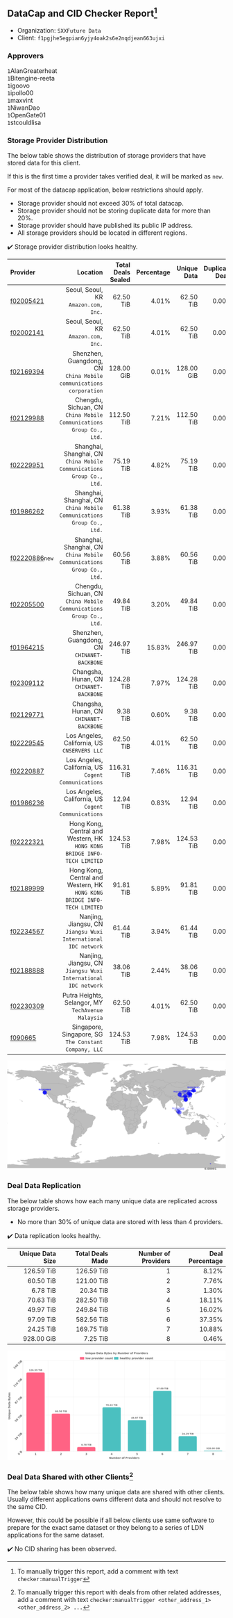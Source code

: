 ## DataCap and CID Checker Report[^1]
 - Organization: `SXXFuture Data`
 - Client: `f1pgjhe5egpian6yjy4oak2s6e2nqdjean663ujxi`
### Approvers
`1`AlanGreaterheat<br/>`1`Bitengine-reeta<br/>`1`igoovo<br/>`1`ipollo00<br/>`1`maxvint<br/>`1`NiwanDao<br/>`1`OpenGate01<br/>`1`stcouldlisa


### Storage Provider Distribution
The below table shows the distribution of storage providers that have stored data for this client.

If this is the first time a provider takes verified deal, it will be marked as `new`.

For most of the datacap application, below restrictions should apply.
 - Storage provider should not exceed 30% of total datacap.
 - Storage provider should not be storing duplicate data for more than 20%.
 - Storage provider should have published its public IP address.
 - All storage providers should be located in different regions.

✔️ Storage provider distribution looks healthy.

| Provider                                                    |                                                                    Location | Total Deals Sealed | Percentage | Unique Data | Duplicate Deals |
| :---------------------------------------------------------- | --------------------------------------------------------------------------: | -----------------: | ---------: | ----------: | --------------: |
| [f02005421](https://filfox.info/en/address/f02005421)       |                                     Seoul, Seoul, KR<br/>`Amazon.com, Inc.` |          62.50 TiB |      4.01% |   62.50 TiB |           0.00% |
| [f02002141](https://filfox.info/en/address/f02002141)       |                                     Seoul, Seoul, KR<br/>`Amazon.com, Inc.` |          62.50 TiB |      4.01% |   62.50 TiB |           0.00% |
| [f02169394](https://filfox.info/en/address/f02169394)       |       Shenzhen, Guangdong, CN<br/>`China Mobile communications corporation` |         128.00 GiB |      0.01% |  128.00 GiB |           0.00% |
| [f02129988](https://filfox.info/en/address/f02129988)       |      Chengdu, Sichuan, CN<br/>`China Mobile Communications Group Co., Ltd.` |         112.50 TiB |      7.21% |  112.50 TiB |           0.00% |
| [f02229951](https://filfox.info/en/address/f02229951)       |    Shanghai, Shanghai, CN<br/>`China Mobile Communications Group Co., Ltd.` |          75.19 TiB |      4.82% |   75.19 TiB |           0.00% |
| [f01986262](https://filfox.info/en/address/f01986262)       |    Shanghai, Shanghai, CN<br/>`China Mobile Communications Group Co., Ltd.` |          61.38 TiB |      3.93% |   61.38 TiB |           0.00% |
| [f02220886](https://filfox.info/en/address/f02220886)`new`  |    Shanghai, Shanghai, CN<br/>`China Mobile Communications Group Co., Ltd.` |          60.56 TiB |      3.88% |   60.56 TiB |           0.00% |
| [f02205500](https://filfox.info/en/address/f02205500)       |      Chengdu, Sichuan, CN<br/>`China Mobile Communications Group Co., Ltd.` |          49.84 TiB |      3.20% |   49.84 TiB |           0.00% |
| [f01964215](https://filfox.info/en/address/f01964215)       |                             Shenzhen, Guangdong, CN<br/>`CHINANET-BACKBONE` |         246.97 TiB |     15.83% |  246.97 TiB |           0.00% |
| [f02309112](https://filfox.info/en/address/f02309112)       |                                 Changsha, Hunan, CN<br/>`CHINANET-BACKBONE` |         124.28 TiB |      7.97% |  124.28 TiB |           0.00% |
| [f02129771](https://filfox.info/en/address/f02129771)       |                                 Changsha, Hunan, CN<br/>`CHINANET-BACKBONE` |           9.38 TiB |      0.60% |    9.38 TiB |           0.00% |
| [f02229545](https://filfox.info/en/address/f02229545)       |                             Los Angeles, California, US<br/>`CNSERVERS LLC` |          62.50 TiB |      4.01% |   62.50 TiB |           0.00% |
| [f02220887](https://filfox.info/en/address/f02220887)       |                     Los Angeles, California, US<br/>`Cogent Communications` |         116.31 TiB |      7.46% |  116.31 TiB |           0.00% |
| [f01986236](https://filfox.info/en/address/f01986236)       |                     Los Angeles, California, US<br/>`Cogent Communications` |          12.94 TiB |      0.83% |   12.94 TiB |           0.00% |
| [f02222321](https://filfox.info/en/address/f02222321)       | Hong Kong, Central and Western, HK<br/>`HONG KONG BRIDGE INFO-TECH LIMITED` |         124.53 TiB |      7.98% |  124.53 TiB |           0.00% |
| [f02189999](https://filfox.info/en/address/f02189999)       | Hong Kong, Central and Western, HK<br/>`HONG KONG BRIDGE INFO-TECH LIMITED` |          91.81 TiB |      5.89% |   91.81 TiB |           0.00% |
| [f02234567](https://filfox.info/en/address/f02234567)       |           Nanjing, Jiangsu, CN<br/>`Jiangsu Wuxi International IDC network` |          61.44 TiB |      3.94% |   61.44 TiB |           0.00% |
| [f02188888](https://filfox.info/en/address/f02188888)       |           Nanjing, Jiangsu, CN<br/>`Jiangsu Wuxi International IDC network` |          38.06 TiB |      2.44% |   38.06 TiB |           0.00% |
| [f02230309](https://filfox.info/en/address/f02230309)       |                       Putra Heights, Selangor, MY<br/>`TechAvenue Malaysia` |          62.50 TiB |      4.01% |   62.50 TiB |           0.00% |
| [f090665](https://filfox.info/en/address/f090665)           |                    Singapore, Singapore, SG<br/>`The Constant Company, LLC` |         124.53 TiB |      7.98% |  124.53 TiB |           0.00% |

<img src="https://raw.githubusercontent.com/data-preservation-programs/filplus-checker-assets/main/filecoin-project/filecoin-plus-large-datasets/issues/1748/1698287441161.png"/>

### Deal Data Replication
The below table shows how each many unique data are replicated across storage providers.

- No more than 30% of unique data are stored with less than 4 providers.

✔️ Data replication looks healthy.

| Unique Data Size | Total Deals Made | Number of Providers | Deal Percentage |
| ---------------: | ---------------: | ------------------: | --------------: |
|       126.59 TiB |       126.59 TiB |                   1 |           8.12% |
|        60.50 TiB |       121.00 TiB |                   2 |           7.76% |
|         6.78 TiB |        20.34 TiB |                   3 |           1.30% |
|        70.63 TiB |       282.50 TiB |                   4 |          18.11% |
|        49.97 TiB |       249.84 TiB |                   5 |          16.02% |
|        97.09 TiB |       582.56 TiB |                   6 |          37.35% |
|        24.25 TiB |       169.75 TiB |                   7 |          10.88% |
|       928.00 GiB |         7.25 TiB |                   8 |           0.46% |

<img src="https://raw.githubusercontent.com/data-preservation-programs/filplus-checker-assets/main/filecoin-project/filecoin-plus-large-datasets/issues/1748/1698287442081.png"/>

### Deal Data Shared with other Clients[^3]
The below table shows how many unique data are shared with other clients.
Usually different applications owns different data and should not resolve to the same CID.

However, this could be possible if all below clients use same software to prepare for the exact same dataset or they belong to a series of LDN applications for the same dataset.

✔️ No CID sharing has been observed.

[^1]: To manually trigger this report, add a comment with text `checker:manualTrigger`

[^2]: Deals from those addresses are combined into this report as they are specified with `checker:manualTrigger`

[^3]: To manually trigger this report with deals from other related addresses, add a comment with text `checker:manualTrigger <other_address_1> <other_address_2> ...`
